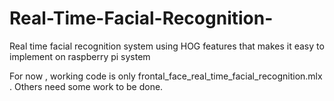 # Real-Time-Facial-Recognition-
Real time facial recognition system using HOG features that makes it easy to implement on raspberry pi system

For now , working code is only frontal_face_real_time_facial_recognition.mlx . 
Others need some work to be done.
